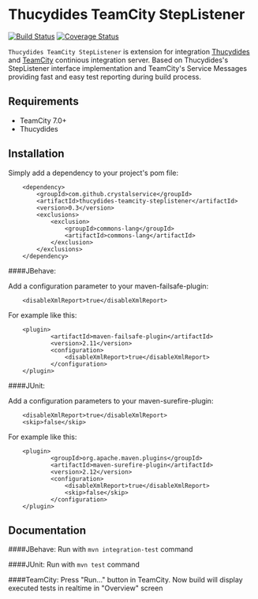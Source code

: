 Thucydides TeamCity StepListener
========================================
[![Build Status](https://secure.travis-ci.org/crystalservice/thucydides-teamcity-steplistener.png?branch=master)](https://travis-ci.org/crystalservice/thucydides-teamcity-steplistener)
[![Coverage Status](https://coveralls.io/repos/crystalservice/thucydides-teamcity-steplistener/badge.png?branch=master)](https://coveralls.io/r/crystalservice/thucydides-teamcity-steplistener?branch=master)

`Thucydides TeamCity StepListener` is extension for integration [Thucydides](http://thucydides.info/) and [TeamCity](http://www.jetbrains.com/teamcity/) continious integration server. Based on Thucydides's StepListener interface implementation and TeamCity's Service Messages providing fast and easy test reporting during build process.

Requirements
------------

* TeamCity 7.0+
* Thucydides

Installation
------------

Simply add a dependency to your project's pom file:

        <dependency>
            <groupId>com.github.crystalservice</groupId>
            <artifactId>thucydides-teamcity-steplistener</artifactId>
            <version>0.3</version>
            <exclusions>
                <exclusion>
                    <groupId>commons-lang</groupId>
                    <artifactId>commons-lang</artifactId>
                </exclusion>
            </exclusions>
        </dependency>
        
####JBehave:
        
Add a configuration parameter to your maven-failsafe-plugin:

        <disableXmlReport>true</disableXmlReport>
        
For example like this:

        <plugin>
                <artifactId>maven-failsafe-plugin</artifactId>
                <version>2.11</version>
                <configuration>
                    <disableXmlReport>true</disableXmlReport>
                </configuration>
        </plugin>            

####JUnit:

Add a configuration parameters to your maven-surefire-plugin:

        <disableXmlReport>true</disableXmlReport>
        <skip>false</skip>
        
        
For example like this:

        <plugin>
                <groupId>org.apache.maven.plugins</groupId>
                <artifactId>maven-surefire-plugin</artifactId>
                <version>2.12</version>
                <configuration>
                    <disableXmlReport>true</disableXmlReport>
                    <skip>false</skip>
                </configuration>
        </plugin>           

Documentation
-------------

####JBehave: 
Run with `mvn integration-test` command

####JUnit:
Run with `mvn test` command

####TeamCity:
Press "Run..." button in TeamCity.
Now build will display executed tests in realtime in "Overview" screen
